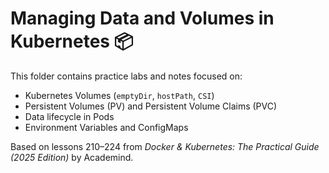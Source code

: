 # Managing Data and Volumes in Kubernetes 📦

This folder contains practice labs and notes focused on:

- Kubernetes Volumes (`emptyDir`, `hostPath`, `CSI`)
- Persistent Volumes (PV) and Persistent Volume Claims (PVC)
- Data lifecycle in Pods
- Environment Variables and ConfigMaps

Based on lessons 210–224 from *Docker & Kubernetes: The Practical Guide (2025 Edition)* by Academind.
